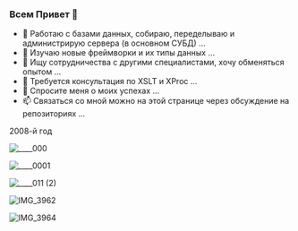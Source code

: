 ### Всем Привет 👋


- 🔭 Работаю с базами данных, собираю, переделываю и администрирую сервера (в основном СУБД) ...
- 🌱 Изучаю новые фреймворки и их типы данных ...
- 👯 Ищу сотрудничества с другими специалистами, хочу обменяться опытом ...
- 🤔 Требуется консультация по XSLT и XProc ...
- 💬 Спросите меня о моих успехах ...
- 📫 Связаться со мной можно на этой странице через обсуждение на репозиториях ...
<!--
**tsv19su/tsv19su** is a ✨ _special_ ✨ repository because its `README.md` (this file) appears on your GitHub profile.
Here are some ideas to get you started:

- 😄 Pronouns: ...
- ⚡ Fun fact: ...
-->

2008-й год

![____000](https://user-images.githubusercontent.com/37275122/200167546-e5419f9f-f0bb-4b4b-b42c-01096e4a7461.jpg)

![____0001](https://user-images.githubusercontent.com/37275122/200167559-2385b017-a504-45a0-b141-0847d7c5e7d6.jpg)

![____011 (2)](https://user-images.githubusercontent.com/37275122/200167575-d8b6771d-55a7-4f7e-b57c-2056f381ca54.jpg)

![IMG_3962](https://user-images.githubusercontent.com/104857185/200168126-6e8add3d-7cdf-4632-b3de-23e3dbf4a6b0.JPG)

![IMG_3964](https://user-images.githubusercontent.com/104857185/200168141-978c6b1f-248d-4015-923c-9fa177892af2.JPG)
